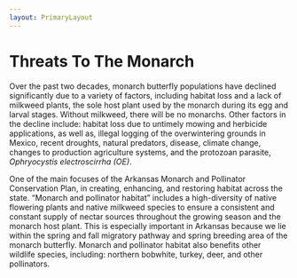 ```yaml
---
layout: PrimaryLayout
---
```

# Threats To The Monarch

Over the past two decades, monarch butterfly populations have declined significantly due to a variety of factors, including habitat loss and a lack of milkweed plants, the sole host plant used by the monarch during its egg and larval stages. Without milkweed, there will be no monarchs. Other factors in the decline include: habitat loss due to untimely mowing and herbicide applications, as well as, illegal logging of the overwintering grounds in Mexico, recent droughts, natural predators, disease, climate change, changes to production agriculture systems, and the protozoan parasite, _Ophryocystis electroscirrha (OE)_.

One of the main focuses of the Arkansas Monarch and Pollinator Conservation Plan, in creating, enhancing, and restoring habitat across the state. “Monarch and pollinator habitat” includes a high-diversity of native flowering plants and native milkweed species to ensure a consistent and constant supply of nectar sources throughout the growing season and the monarch host plant. This is especially important in Arkansas because we lie within the spring and fall migratory pathway and spring breeding area of the monarch butterfly. Monarch and pollinator habitat also benefits other wildlife species, including: northern bobwhite, turkey, deer, and other pollinators.
